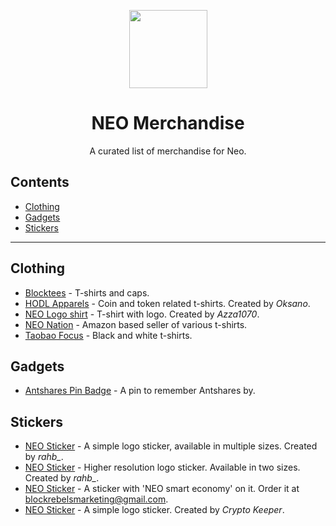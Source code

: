 <p align="center">
  <img 
    src="http://res.cloudinary.com/vidsy/image/upload/v1503160820/CoZ_Icon_DARKBLUE_200x178px_oq0gxm.png" 
    width="125px"
  >
</p>

<h1 align="center">NEO Merchandise</h1>

<p align="center">
  A curated list of merchandise for Neo.
</p>

## Contents

- [Clothing](#clothing)
- [Gadgets](#gadgets)
- [Stickers](#stickers)

<!--
When listing a product, stick to the following guidelines:
* For layout help (markup), check out this link: https://github.com/adam-p/markdown-here/wiki/Markdown-Cheatsheet.
* When adding a product or category, please make sure to keep the list in that category in alphabetical order!
-->

---

## Clothing

- [Blocktees](https://www.blocktees.store/collections/neo-smart-collection) - T-shirts and caps.
- [HODL Apparels](https://www.redbubble.com/people/hecadothbelial?ref=artist_title_name) - Coin and token related t-shirts. Created by *Oksano*.
- [NEO Logo shirt](https://www.amazon.com/dp/B074Y6W1S1?th=1) - T-shirt with logo. Created by *Azza1070*.
- [NEO Nation](https://www.amazon.com/s/ref=w_bl_sl_s_ap_web_7141123011?ie=UTF8&node=7141123011&field-brandtextbin=NEO%20Nation) - Amazon based seller of various t-shirts.
- [Taobao Focus](https://shop.tbfocus.com/item.php?id=555009655617#3586596243203) - Black and white t-shirts.


<!--
<p align="center">
  <i>Currently empty, check back later!</i>
</p>
-->

## Gadgets

- [Antshares Pin Badge](http://www.moderndayminer.com/product/antshares-pin-badge/) - A pin to remember Antshares by.

## Stickers

- [NEO Sticker](https://www.redbubble.com/people/tshirtdesign/works/27735886-neo-former-antshares-logo?p=sticker) - A simple logo sticker, available in multiple sizes. Created by *rahb_*.
- [NEO Sticker](https://www.redbubble.com/people/rahbwormlord/works/27799013-neo-smart-economy-hd-logo?p=sticker) - Higher resolution logo sticker. Available in two sizes. Created by *rahb_*.
- [NEO Sticker](http://imgur.com/iqvFNAw) - A sticker with 'NEO smart economy' on it. Order it at [blockrebelsmarketing@gmail.com](mailto:blockrebelsmarketing@gmail.com).
- [NEO Sticker](https://www.redbubble.com/people/with-care/works/27126848-neo?grid_pos=2&p=sticker&rbs=3fd9cbb7-0d6a-4a49-9ae5-a4943ccfcf7d&ref=shop_grid) - A simple logo sticker. Created by *Crypto Keeper*.
